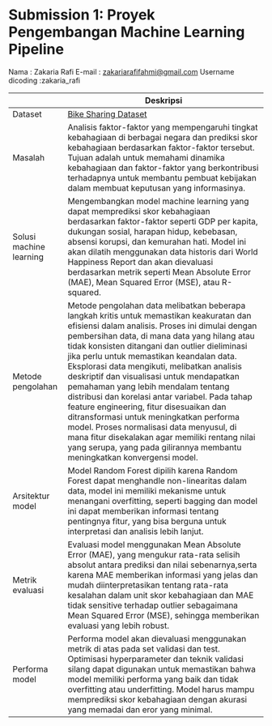 # Submission 1: Proyek Pengembangan Machine Learning Pipeline
Nama                : Zakaria Rafi
E-mail              : zakariarafifahmi@gmail.com
Username dicoding   :zakaria_rafi

| | Deskripsi |
| ----------- | ----------- |
| Dataset | [Bike Sharing Dataset](https://www.kaggle.com/datasets/lakshmi25npathi/bike-sharing-dataset) |
| Masalah | Analisis faktor-faktor yang mempengaruhi tingkat kebahagiaan di berbagai negara dan prediksi skor kebahagiaan berdasarkan faktor-faktor tersebut. Tujuan adalah untuk memahami dinamika kebahagiaan dan faktor-faktor yang berkontribusi terhadapnya untuk membantu pembuat kebijakan dalam membuat keputusan yang informasinya.|
| Solusi machine learning | Mengembangkan model machine learning yang dapat memprediksi skor kebahagiaan berdasarkan faktor-faktor seperti GDP per kapita, dukungan sosial, harapan hidup, kebebasan, absensi korupsi, dan kemurahan hati. Model ini akan dilatih menggunakan data historis dari World Happiness Report dan akan dievaluasi berdasarkan metrik seperti Mean Absolute Error (MAE), Mean Squared Error (MSE), atau R-squared. |
| Metode pengolahan | Metode pengolahan data melibatkan beberapa langkah kritis untuk memastikan keakuratan dan efisiensi dalam analisis. Proses ini dimulai dengan pembersihan data, di mana data yang hilang atau tidak konsisten ditangani dan outlier dieliminasi jika perlu untuk memastikan keandalan data. Eksplorasi data mengikuti, melibatkan analisis deskriptif dan visualisasi untuk mendapatkan pemahaman yang lebih mendalam tentang distribusi dan korelasi antar variabel. Pada tahap feature engineering, fitur disesuaikan dan ditransformasi untuk meningkatkan performa model. Proses normalisasi data menyusul, di mana fitur disekalakan agar memiliki rentang nilai yang serupa, yang pada gilirannya membantu meningkatkan konvergensi model.  |
| Arsitektur model | Model Random Forest dipilih karena Random Forest dapat menghandle non-linearitas dalam data, model ini memiliki mekanisme untuk menangani overfitting, seperti bagging dan model ini dapat memberikan informasi tentang pentingnya fitur, yang bisa berguna untuk interpretasi dan analisis lebih lanjut. |
| Metrik evaluasi | Evaluasi model menggunakan Mean Absolute Error (MAE), yang mengukur rata-rata selisih absolut antara prediksi dan nilai sebenarnya,serta karena MAE memberikan informasi yang jelas dan mudah diinterpretasikan tentang rata-rata kesalahan dalam unit skor kebahagiaan dan MAE tidak sensitive terhadap outlier sebagaimana Mean Squared Error (MSE), sehingga memberikan evaluasi yang lebih robust. |
| Performa model | Performa model akan dievaluasi menggunakan metrik di atas pada set validasi dan test. Optimisasi hyperparameter dan teknik validasi silang dapat digunakan untuk memastikan bahwa model memiliki performa yang baik dan tidak overfitting atau underfitting. Model harus mampu memprediksi skor kebahagiaan dengan akurasi yang memadai dan eror yang minimal. |
